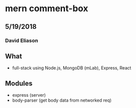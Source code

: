 # mern comment-box
## 5/19/2018
### David Eliason

## What
* full-stack using Node.js, MongoDB (mLab), Express, React

## Modules
* express (server)
* body-parser (get body data from networked req)

